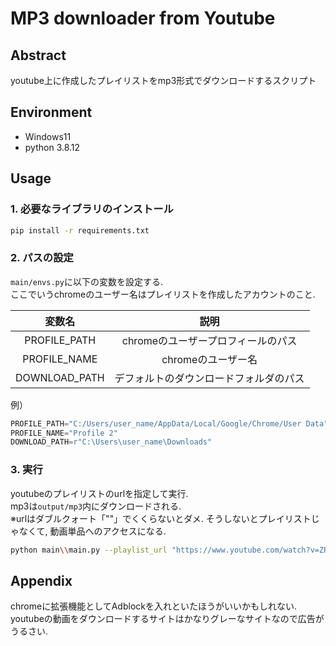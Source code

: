 # MP3 downloader from Youtube

## Abstract
youtube上に作成したプレイリストをmp3形式でダウンロードするスクリプト

## Environment
- Windows11
- python 3.8.12

## Usage

### 1. 必要なライブラリのインストール
~~~bash
pip install -r requirements.txt
~~~

### 2. パスの設定
`main/envs.py`に以下の変数を設定する.  
ここでいうchromeのユーザー名はプレイリストを作成したアカウントのこと.

|    変数名     |                  説明                  |
| :-----------: | :------------------------------------: |
| PROFILE_PATH  |   chromeのユーザープロフィールのパス   |
| PROFILE_NAME  |           chromeのユーザー名           |
| DOWNLOAD_PATH | デフォルトのダウンロードフォルダのパス |

例）
~~~python
PROFILE_PATH="C:/Users/user_name/AppData/Local/Google/Chrome/User Data"
PROFILE_NAME="Profile 2"
DOWNLOAD_PATH=r"C:\Users\user_name\Downloads"
~~~

### 3. 実行
youtubeのプレイリストのurlを指定して実行.  
mp3は`output/mp3`内にダウンロードされる.  
※urlはダブルクォート「""」でくくらないとダメ. そうしないとプレイリストじゃなくて, 動画単品へのアクセスになる.

~~~bash
python main\\main.py --playlist_url "https://www.youtube.com/watch?v=ZRtdQ81jPUQ&list=PLVA9oq_5voOzf_NNE26JWy5azAPSgzHPm"
~~~

## Appendix
chromeに拡張機能としてAdblockを入れといたほうがいいかもしれない.  
youtubeの動画をダウンロードするサイトはかなりグレーなサイトなので広告がうるさい.